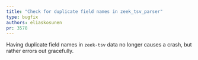 ```yaml
---
title: "Check for duplicate field names in zeek_tsv_parser"
type: bugfix
authors: eliaskosunen
pr: 3578
---
```


Having duplicate field names in `zeek-tsv` data no longer causes a crash,
but rather errors out gracefully.
